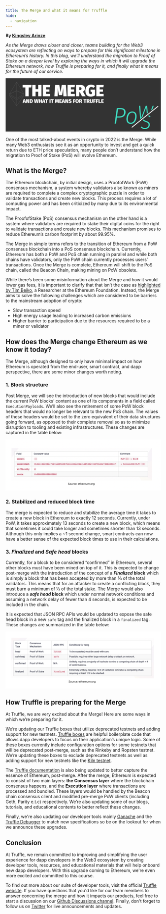 ```yaml
---
title: The Merge and what it means for Truffle
hide:
  - navigation
---
```


**By [Kingsley Arinze](https://twitter.com/heydamali)**

*As the Merge draws closer and closer, teams building for the Web3 ecosystem are reflecting on ways to prepare for this significant milestone in Ethereum’s history. In this blog, we’ll understand the migration to Proof of Stake on a deeper level by exploring the ways in which it will upgrade the Ethereum network, how Truffle is preparing for it, and finally what it means for the future of our service.*

![The Merge and what it means for Truffle](./image3.png)

One of the most talked-about events in crypto in 2022 is the Merge. While many Web3 enthusiasts see it as an opportunity to invest and get a quick return due to  ETH price speculation, many people don’t understand how the migration to Proof of Stake (PoS) will evolve Ethereum.

## What is the Merge?

The Ethereum blockchain, by initial design, uses a ProofofWork (PoW) consensus mechanism, a system whereby validators also known as miners are required to complete a complex cryptographic puzzle in order to validate transactions and create new blocks. This process requires a lot of computing power and has been criticized by many due to its environmental impact. 

The ProofofStake (PoS) consensus mechanism on the other hand is a system where validators are required to stake their digital coins for the right to validate transactions and create new blocks. This mechanism promises to reduce Ethereum’s carbon footprint by about 99.95%.

The Merge in simple terms refers to the transition of Ethereum from a PoW consensus blockchain into a PoS consensus blockchain. Currently, Ethereum has both a PoW and PoS chain running in parallel and while both chains have validators, only the PoW chain currently processes users’ transactions. Once the Merge is complete, Ethereum will shift to the PoS chain, called the Beacon Chain, making mining on PoW obsolete.

While there’s been some misinformation about the Merge and how it would lower gas fees, it is important to clarify that that isn’t the case as [highlighted by Tim Beiko](https://www.youtube.com/watch?v=lhtDKfuEeGo), a Researcher at the Ethereum Foundation. Instead, the Merge aims to solve the following challenges which are considered to be barriers to the mainstream adoption of crypto: 

- Slow transaction speed
- High energy usage leading to increased carbon emissions
- Higher barrier to participation due to the resources required to be a miner or validator 

## How does the Merge change Ethereum as we know it today?

The Merge, although designed to only have minimal impact on how Ethereum is operated from the end-user, smart contract, and dapp perspective, there are some minor changes worth noting. 

### 1. Block structure

Post Merge, we will see the introduction of new blocks that would include the current PoW blocks’ content as one of its components in a field called `ExecutionPayloads`. We’ll also see the retirement of some PoW block headers that would no longer be relevant to the new PoS chain. The values of these headers would be set to the zero equivalent of their data structures going forward, as opposed to their complete removal so as to minimize disruption to tooling and existing infrastructures. These changes are captured in the table below:

![Changes to Ethereum block structure](./image1.png)

### 2. Stabilized and reduced block time
The merge is expected to reduce and stabilize the average time it takes to create a new block in Ethereum to exactly 12 seconds. Currently, under PoW, it takes approximately 13 seconds to create a new block, which means that sometimes it could take longer and sometimes shorter than 13 seconds. Although this only implies a ~1 second change, smart contracts can now have a better sense of the expected block times to use in their calculations.

### 3. *Finalized* and *Safe head* blocks

Currently, for a block to be considered “confirmed” in Ethereum, several other blocks must have been mined on top of it. This is expected to change post-merge with the introduction of the concept of a ***Finalized* block** which is simply a block that has been accepted by more than ⅔ of the total validators. This means that for an attacker to create a conflicting block, they must burn a minimum of ⅓ of the total stake. The Merge would also introduce a ***safe head* block** which under normal network conditions and assuming a network delay of fewer than 4 seconds, is expected to be included in the chain.

It is expected that JSON RPC APIs would be updated to expose the safe head block in a new `safe` tag and the finalized block in a `finalized` tag. These changes are summarized in the table below:

![New Ethereum block fields](./image2.png)

## How Truffle is preparing for the Merge

At Truffle, we are very excited about the Merge!   Here are some ways in which we’re preparing for it.

We’re updating our Truffle boxes that utilize deprecated testnets and adding support for new testnets. [Truffle boxes](https://trufflesuite.com/boxes) are helpful boilerplate code that allows dapp developers to focus on their application’s unique logic. Some of these boxes currently include configuration options for some testnets that will be deprecated post-merge, such as the Rinkeby and Ropsten testnet. We’re updating these boxes to exclude deprecated testnets as well as adding support for new testnets like the [Kiln testnet](https://kiln.themerge.dev).

The [Truffle documentation](https://trufflesuite.com/docs) is also being updated to better capture the essence of Ethereum, post-merge. After the merge, Ethereum is expected to consist of two main layers: **the Consensus layer** where the blockchain consensus happens, and the **Execution layer** where transactions are processed and bundled. These layers would be handled by the Beacon chain consensus client and modified pre-merge PoW clients (including Geth, Parity e.t.c) respectively. We’re also updating some of our blogs, tutorials, and educational contents to better reflect these changes.

Finally, we're also updating our developer tools mainly [Ganache](https://trufflesuite.com/docs/ganache/) and the [Truffle Debugger](https://trufflesuite.com/docs/truffle/getting-started/using-the-truffle-debugger/) to match new specifications so be on the lookout for when we announce these upgrades.

## Conclusion

At Truffle, we remain committed to improving and simplifying the user experience for dapp developers in the Web3 ecosystem by creating developer tools, resources, and educational materials that will help onboard new dapp developers. With this upgrade coming to Ethereum, we're even more excited and committed to this course.

To find out more about our suite of developer tools, visit the official [Truffle website](https://trufflesuite.com). If you have questions that you'd like for our team members to answer concerning the merge and how it impacts our products, feel free to start a discussion on our [Github Discussions channel](https://github.com/orgs/trufflesuite/discussions). Finally, don't forget to follow us on [Twitter](https://twitter.com/trufflesuite) for live announcements and updates.






